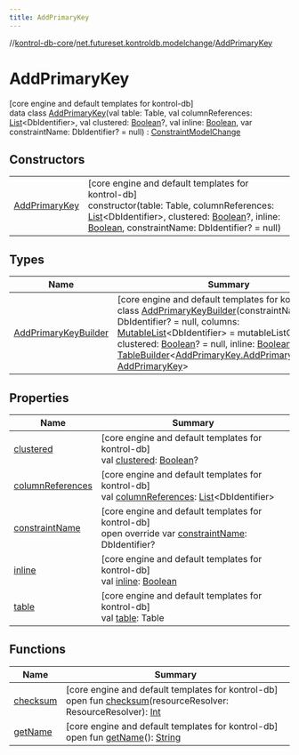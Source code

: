 ```yaml
---
title: AddPrimaryKey
---
```

//[kontrol-db-core](../../../index.html)/[net.futureset.kontroldb.modelchange](../index.html)/[AddPrimaryKey](index.html)



# AddPrimaryKey



[core engine and default templates for kontrol-db]\
data class [AddPrimaryKey](index.html)(val table: Table, val columnReferences: [List](https://kotlinlang.org/api/latest/jvm/stdlib/kotlin.collections/-list/index.html)&lt;DbIdentifier&gt;, val clustered: [Boolean](https://kotlinlang.org/api/latest/jvm/stdlib/kotlin/-boolean/index.html)?, val inline: [Boolean](https://kotlinlang.org/api/latest/jvm/stdlib/kotlin/-boolean/index.html), var constraintName: DbIdentifier? = null) : [ConstraintModelChange](../-constraint-model-change/index.html)



## Constructors


| | |
|---|---|
| [AddPrimaryKey](-add-primary-key.html) | [core engine and default templates for kontrol-db]<br>constructor(table: Table, columnReferences: [List](https://kotlinlang.org/api/latest/jvm/stdlib/kotlin.collections/-list/index.html)&lt;DbIdentifier&gt;, clustered: [Boolean](https://kotlinlang.org/api/latest/jvm/stdlib/kotlin/-boolean/index.html)?, inline: [Boolean](https://kotlinlang.org/api/latest/jvm/stdlib/kotlin/-boolean/index.html), constraintName: DbIdentifier? = null) |


## Types


| Name | Summary |
|---|---|
| [AddPrimaryKeyBuilder](-add-primary-key-builder/index.html) | [core engine and default templates for kontrol-db]<br>class [AddPrimaryKeyBuilder](-add-primary-key-builder/index.html)(constraintName: DbIdentifier? = null, columns: [MutableList](https://kotlinlang.org/api/latest/jvm/stdlib/kotlin.collections/-mutable-list/index.html)&lt;DbIdentifier&gt; = mutableListOf(), clustered: [Boolean](https://kotlinlang.org/api/latest/jvm/stdlib/kotlin/-boolean/index.html)? = null, inline: [Boolean](https://kotlinlang.org/api/latest/jvm/stdlib/kotlin/-boolean/index.html) = false) : [TableBuilder](../-table-builder/index.html)&lt;[AddPrimaryKey.AddPrimaryKeyBuilder](-add-primary-key-builder/index.html), [AddPrimaryKey](index.html)&gt; |


## Properties


| Name | Summary |
|---|---|
| [clustered](clustered.html) | [core engine and default templates for kontrol-db]<br>val [clustered](clustered.html): [Boolean](https://kotlinlang.org/api/latest/jvm/stdlib/kotlin/-boolean/index.html)? |
| [columnReferences](column-references.html) | [core engine and default templates for kontrol-db]<br>val [columnReferences](column-references.html): [List](https://kotlinlang.org/api/latest/jvm/stdlib/kotlin.collections/-list/index.html)&lt;DbIdentifier&gt; |
| [constraintName](constraint-name.html) | [core engine and default templates for kontrol-db]<br>open override var [constraintName](constraint-name.html): DbIdentifier? |
| [inline](inline.html) | [core engine and default templates for kontrol-db]<br>val [inline](inline.html): [Boolean](https://kotlinlang.org/api/latest/jvm/stdlib/kotlin/-boolean/index.html) |
| [table](table.html) | [core engine and default templates for kontrol-db]<br>val [table](table.html): Table |


## Functions


| Name | Summary |
|---|---|
| [checksum](../-model-change/checksum.html) | [core engine and default templates for kontrol-db]<br>open fun [checksum](../-model-change/checksum.html)(resourceResolver: ResourceResolver): [Int](https://kotlinlang.org/api/latest/jvm/stdlib/kotlin/-int/index.html) |
| [getName](../-model-change/get-name.html) | [core engine and default templates for kontrol-db]<br>open fun [getName](../-model-change/get-name.html)(): [String](https://kotlinlang.org/api/latest/jvm/stdlib/kotlin/-string/index.html) |

